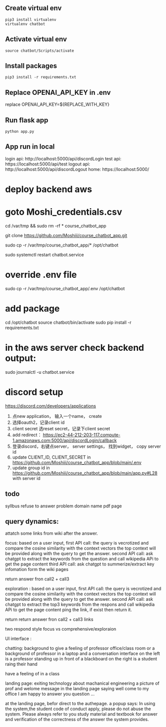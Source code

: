 ## Create virtual env
```
pip3 install virtualenv
virtualenv chatbot
```
## Activate virtual env
```
source chatbot/Scripts/activate
```

## Install packages
```
pip3 install -r requirements.txt
```
## Replace OPENAI_API_KEY in .env
replace OPENAI_API_KEY=${REPLACE_WITH_KEY}

## Run flask app
```
python app.py
```

## App run in local
login api: http://localhost:5000/api/discordLogin
test api: https://localhost:5000/api/test
logout api: http://localhost:5000/api/discordLogout
home: https://localhost:5000/


# deploy backend aws

# goto Moshi_credentials.csv

cd /var/tmp && sudo rm -rf * course_chatbot_app

git clone https://github.com/Moshiii/course_chatbot_app.git

sudo cp -r /var/tmp/course_chatbot_app/* /opt/chatbot

sudo systemctl restart chatbot.service

# override .env file
sudo cp -r /var/tmp/course_chatbot_app/.env /opt/chatbot

# add package 

cd /opt/chatbot
source chatbot/bin/activate
sudo pip install -r requirements.txt

# in the aws server check backend output:
sudo journalctl -u chatbot.service



# discord setup

https://discord.com/developers/applications
1. 点new application， 输入一个name， create
2.  选择oauth2，记录client id
3. client secret 选reset secret，记录下client secret
4. add redirect： https://ec2-44-212-203-117.compute-1.amazonaws.com:5000/api/discordLogin/callback
5. 登录discord，右键点server， server settings， 找到widget， copy server id
6. update CLIENT_ID, CLIENT_SECRET in https://github.com/Moshiii/course_chatbot_app/blob/main/.env
7. update group id in https://github.com/Moshiii/course_chatbot_app/blob/main/app.py#L28 with server id



## todo
syllbus
refuse to answer problem
domain name
pdf page


## query dynamics:


attatch some links from wiki after the answer.

focus:
based on a user input, 
first API call: the query is vecrotized and compare the cosine similarity with the context vectors
the top context will be provided along with the query to get the answer.
second API call: ask chatgpt to extract the keywords from the question and call wikipedia APi to get the page content
third API call: ask chatgpt to summerize/extract key infomation form the wiki pages

return answer fron call2 + call3



exploration :
based on a user input, 
first API call: the query is vecrotized and compare the cosine similarity with the context vectors
the top context will be provided along with the query to get the answer.
second API call: ask chatgpt to extract the top3 keywords from the respons and call wikipedia APi to get the page content
ping the link, if exist then return it.

return return answer fron call2 + call3 links


two respond style
focus vs comprehensive/exploraion 


UI interface :

chatting:
background to give a feeling of professor office/class room
or a background of professor in a laptop and a conversation interface
on the left is a professor standing up in front of a blackboard
on the right is a student raing their hand

have a feeling of in a class



landing page:
exiting technology about machanical engineering 
a picture of prof and welome message in the landing page saying well come to my office I am happy to answer you question ...

at the landing page, befor direct to the authepage. 
a popup says: In using the system,the student code of conduct apply, please do not abuse the system. Please always refer to you study material and textbook for answer and verification of the correctness of the answer the system provides. 



